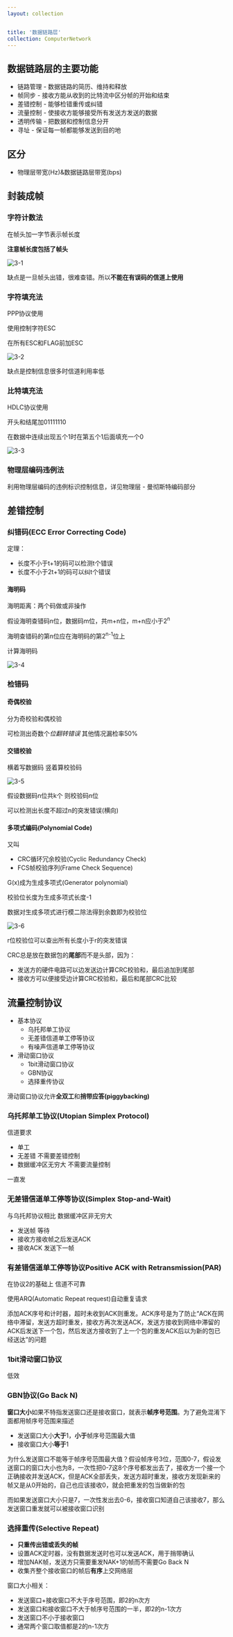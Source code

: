 ```yaml
---
layout: collection


title: '数据链路层'
collection: ComputerNetwork
---
```


## 数据链路层的主要功能

- 链路管理 - 数据链路的简历、维持和释放
- 帧同步 - 接收方能从收到的比特流中区分帧的开始和结束
- 差错控制 - 能够检错重传或纠错
- 流量控制 - 使接收方能够接受所有发送方发送的数据
- 透明传输 - 把数据和控制信息分开
- 寻址 - 保证每一帧都能够发送到目的地

## 区分

- 物理层带宽(Hz)&数据链路层带宽(bps)

## 封装成帧

### 字符计数法

在帧头加一字节表示帧长度

**注意帧长度包括了帧头**

![3-1](./_img/3-1.png)

缺点是一旦帧头出错，很难查错。所以**不能在有误码的信道上使用**

### 字符填充法

PPP协议使用

使用控制字符ESC

在所有ESC和FLAG前加ESC

![3-2](./_img/3-2.png)

缺点是控制信息很多时信道利用率低

### 比特填充法

HDLC协议使用

开头和结尾加01111110

在数据中连续出现五个1时在第五个1后面填充一个0

![3-3](./_img/3-3.png)

### 物理层编码违例法

利用物理层编码的违例标识控制信息，详见物理层 - 曼彻斯特编码部分

## 差错控制

### 纠错码(ECC Error Correcting Code)

定理：
- 长度不小于t+1的码可以检测t个错误
- 长度不小于2t+1的码可以纠t个错误

#### 海明码

海明距离：两个码做或非操作

假设海明查错码n位，数据码m位，共m+n位，m+n应小于2<sup>n</sup>

海明查错码的第n位应在海明码的第2<sup>n-1</sup>位上

计算海明码

![3-4](./_img/3-4.png)

### 检错码

#### 奇偶校验

分为奇校验和偶校验

可检测出奇数个*位翻转错误*
其他情况漏检率50%

#### 交错校验

横着写数据码
竖着算校验码

![3-5](./_img/3-5.png)

假设数据码n位共k个
则校验码n位

可以检测出长度不超过n的突发错误(横向)

#### 多项式编码(Polynomial Code)

又叫
- CRC循环冗余校验(Cyclic Redundancy Check)
- FCS帧校验序列(Frame Check Sequence)

G(x)成为生成多项式(Generator polynomial)

校验位长度为生成多项式长度-1

数据对生成多项式进行模二除法得到余数即为校验位

![3-6](./_img/3-6.png)

r位校验位可以查出所有长度小于r的突发错误

CRC总是放在数据包的**尾部**而不是头部，因为：
- 发送方的硬件电路可以边发送边计算CRC校验和，最后追加到尾部
- 接收方可以便接受边计算CRC校验和，最后和尾部CRC比较

## 流量控制协议

- 基本协议
	- 乌托邦单工协议
	- 无差错信道单工停等协议
	- 有噪声信道单工停等协议
- 滑动窗口协议
	- 1bit滑动窗口协议
	- GBN协议
	- 选择重传协议

滑动窗口协议允许**全双工**和**捎带应答(piggybacking)**

### 乌托邦单工协议(Utopian Simplex Protocol)

信道要求
- 单工
- 无差错 不需要差错控制
- 数据缓冲区无穷大 不需要流量控制

一直发

### 无差错信道单工停等协议(Simplex Stop-and-Wait)

与乌托邦协议相比 数据缓冲区非无穷大

- 发送帧 等待
- 接收方接收帧之后发送ACK
- 接收ACK 发送下一帧

### 有差错信道单工停等协议Positive ACK with Retransmission(PAR)

在协议2的基础上 信道不可靠

使用ARQ(Automatic Repeat request)自动重复请求

添加ACK序号和计时器，超时未收到ACK则重发。ACK序号是为了防止“ACK在网络中滞留，发送方超时重发，接收方再次发送ACK，发送方接收到网络中滞留的ACK后发送下一个包，然后发送方接收到了上一个包的重发ACK后以为新的包已经送达”的问题

### 1bit滑动窗口协议

低效

### GBN协议(Go Back N)

**窗口大小**如果不特指发送窗口还是接收窗口，就表示**帧序号范围**。为了避免混淆下面都用帧序号范围来描述

- 发送窗口大小**大于**1，**小于**帧序号范围最大值
- 接收窗口大小**等于**1

为什么发送窗口不能等于帧序号范围最大值？假设帧序号3位，范围0-7，假设发送窗口的窗口大小也为8，一次性把0-7这8个序号都发出去了，接收方一个接一个正确接收并发送ACK，但是ACK全部丢失，发送方超时重发，接收方发现新来的帧又是从0开始的，自己也应该接收0，就会把重发的包当做新的包

而如果发送窗口大小只是7，一次性发出去0-6，接收窗口知道自己该接收7，那么发送窗口重发就可以被接收窗口识别

### 选择重传(Selective Repeat)

- **只重传出错或丢失的帧**
- 设置ACK定时器，没有数据发送时也可以发送ACK，用于捎带确认
- 增加NAK帧，发送方只需要重发NAK+1的帧而不需要Go Back N
- 收集齐整个接收窗口的帧后**有序**上交网络层

窗口大小相关：
- 发送窗口+接收窗口不大于序号范围，即2的n次方
- 发送窗口和接收窗口不大于帧序号范围的一半，即2的n-1次方
- 发送窗口不小于接收窗口
- 通常两个窗口取值都是2的n-1次方

